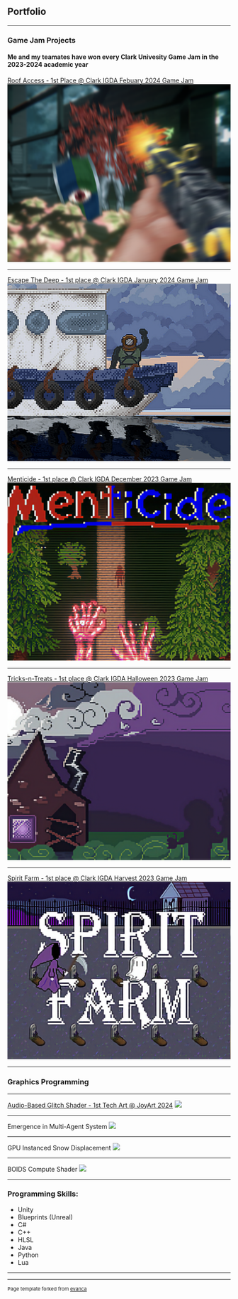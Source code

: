 ## Portfolio

---

### Game Jam Projects
#### Me and my teamates have won every Clark Univesity Game Jam in the 2023-2024 academic year

[Roof Access - 1st Place @ Clark IGDA Febuary 2024 Game Jam](https://team-edgecase.itch.io/roof-access)
<img src="images/ra.png?raw=true"/>

---
[Escape The Deep - 1st place @ Clark IGDA January 2024 Game Jam](https://team-edgecase.itch.io/escape-the-deep)
<img src="images/etd.png?raw=true"/>

---
[Menticide - 1st place @ Clark IGDA December 2023 Game Jam](https://team-edgecase.itch.io/menticide)
<img src="images/Ment.png?raw=true"/>

---
[Tricks-n-Treats - 1st place @ Clark IGDA Halloween 2023 Game Jam](https://team-edgecase.itch.io/tricks-n-treats)
<img src="images/tnt.png?raw=true"/>

---
[Spirit Farm - 1st place @ Clark IGDA Harvest 2023 Game Jam](https://team-edgecase.itch.io/spirit-farm)
<img src="images/sf.png?raw=true"/>

---

### Graphics Programming

---
[Audio-Based Glitch Shader - 1st Tech Art @ JoyArt 2024](https://devpost.com/software/audio-based-glitch-shader)
<img src="images/abgs.gif?raw=true"/>

---
Emergence in Multi-Agent System
<img src="images/agent.gif?raw=true"/>

---
GPU Instanced Snow Displacement
<img src="images/peng.gif?raw=true"/>

---
BOIDS Compute Shader
<img src="images/fish.gif?raw=true"/>

---
### Programming Skills:
- Unity 
- Blueprints (Unreal)
- C#
- C++
- HLSL
- Java
- Python
- Lua

---




---
<p style="font-size:11px">Page template forked from <a href="https://github.com/evanca/quick-portfolio">evanca</a></p>
<!-- Remove above link if you don't want to attibute -->
